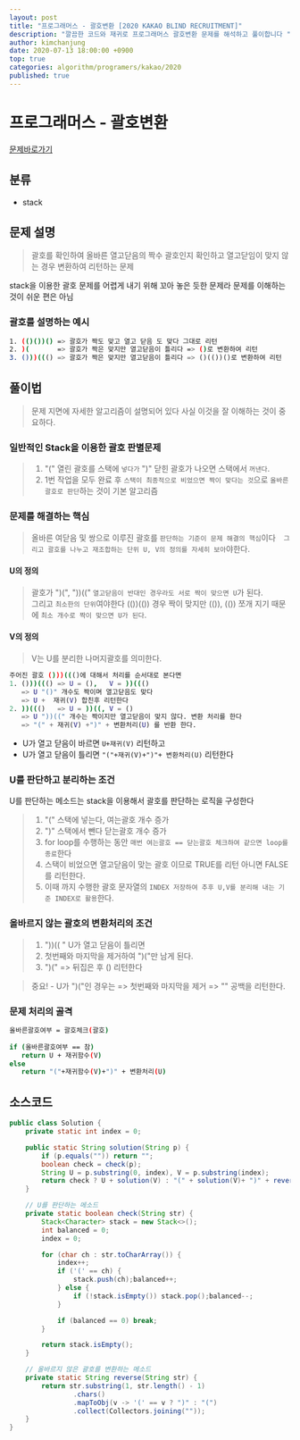 ```yaml
---
layout: post
title: "프로그래머스 - 괄호변환 [2020 KAKAO BLIND RECRUITMENT]"
description: "깔끔한 코드와 재귀로 프로그래머스 괄호변환 문제를 해석하고 풀이합니다 "
author: kimchanjung
date: 2020-07-13 18:00:00 +0900
top: true
categories: algorithm/programers/kakao/2020
published: true
---
```


# 프로그래머스 - 괄호변환
[문제바로가기](https://programmers.co.kr/learn/courses/30/lessons/43162)

## 분류 
- stack

## 문제 설명
> 괄호를 확인하여 올바른 열고닫음의 짝수 괄호인지 확인하고 열고닫임이 맞지 않는 경우 변환하여 리턴하는 문제   

stack을 이용한 괄호 문제를 어렵게 내기 위해 꼬아 놓은 듯한 문제라 문제를 이해하는 것이 쉬운 편은 아님

### 괄호를 설명하는 예시
```bash
1. (()())() => 괄호가 짝도 맞고 열고 닫음 도 맞다 그대로 리턴
2. )(       => 괄호가 짝은 맞지만 열고닫음이 틀리다 => ()로 변환하여 리턴
3. ()))((() => 괄호가 짝은 맞지만 열고닫음이 틀리다 => ()(())()로 변환하여 리턴
```

## 풀이법
> 문제 지면에 자세한 알고리즘이 설명되어 있다 사실 이것을 잘 이해하는 것이 중요하다.

### 일반적인 Stack을 이용한 괄호 판별문제 
> 1. "(" 열린 괄호를 스택에 `넣다가` ")" 닫힌 괄호가 나오면 스택에서 `꺼낸다`.
> 2. 1번 작업을 모두 완료 후 `스택이 최종적으로 비었으면 짝이 맞다는 것`으로 `올바른 괄호로 판단`하는 것이 기본 알고리즘

### 문제를 해결하는 핵심
> 올바른 여닫음 및 쌍으로 이루진 괄호를 `판단하는 기준이 문제 해결의 핵심`이다` 
> 그리고 괄호를 나누고 재조합하는 단위 U, V의 정의를 자세히 보아`야한다.

#### U의 정의
> 괄호가 ")(",  "))((" `열고닫음이 반대인 경우라도 서로 짝이 맞으면 U`가 된다.  
> 그리고 `최소한의 단위`여야한다 (())(()) 경우 짝이 맞지만 (()), (()) 쪼개 지기 때문에 `최소 개수로 짝이 맞으면 U가 된다`.

#### V의 정의
> V는 U를 분리한 나머지괄호를 의미한다.  

```bash
주어진 괄호 ()))((()에 대해서 처리를 순서대로 본다면 
1. ()))((() => U = (),   V = ))((() 
   => U "()" 개수도 짝이며 열고닫음도 맞다 
   => U +  재귀(V) 합친후 리턴한다
2. ))((()   => U = ))((, V = ()
   => U "))((" 개수는 짝이지만 열고닫음이 맞지 않다. 변환 처리를 한다
   => "(" + 재귀(V) +")" + 변환처리(U) 를 반환 한다.
```
- U가 열고 닫음이 바르면 `U+재귀(V)` 리턴하고
- U가 열고 닫음이 틀리면 `"("+재귀(V)+")"+ 변환처리(U)` 리턴한다

### U를 판단하고 분리하는 조건
U를 판단하는 메소드는 stack을 이용해서 괄호를 판단하는 로직을 구성한다  
> 1. "(" 스택에 넣는다, 여는괄호 개수 증가
> 2. ")" 스택에서 뺀다  닫는괄호 개수 증가
> 3. for loop를 수행하는 동안 `매번 여는괄호 == 닫는괄호 체크하여 같으면 loop를 종료`한다
> 4. 스택이 비었으면 열고닫음이 맞는 괄호 이므로 TRUE를 리턴 아니면 FALSE를 리턴한다.
> 5. 이때 까지 수행한 괄호 문자열의 `INDEX 저장하여 추후 U,V를 분리해 내는 기준 INDEX로 활용`한다.

### 올바르지 않는 괄호의 변환처리의 조건
> 1. "))(( " U가 열고 닫음이 틀리면 
> 2. 첫번째와 마지막을 제거하여  ")("만 남게 된다.
> 3. ")(" => 뒤집은 후 () 리턴한다

> 중요! - U가 ")("인 경우는 => 첫번째와 마지막을 제거 => "" 공백을 리턴한다.

### 문제 처리의 골격
```bash
올바른괄호여부 = 괄호체크(괄호)  
 
if (올바른괄호여부 == 참)
   return U + 재귀함수(V)
else
   return "("+재귀함수(V)+")" + 변환처리(U)
``` 

## 소스코드
```java
public class Solution {
    private static int index = 0;

    public static String solution(String p) {
        if (p.equals("")) return "";
        boolean check = check(p);
        String U = p.substring(0, index), V = p.substring(index);
        return check ? U + solution(V) : "(" + solution(V)+ ")" + reverse(U);
    }

    // U를 판단하는 메소드
    private static boolean check(String str) {
        Stack<Character> stack = new Stack<>();
        int balanced = 0;
        index = 0;

        for (char ch : str.toCharArray()) {
            index++;
            if ('(' == ch) {
                stack.push(ch);balanced++;
            } else {
                if (!stack.isEmpty()) stack.pop();balanced--;
            }

            if (balanced == 0) break;
        }

        return stack.isEmpty();
    }

    // 올바르지 않은 괄호를 변환하는 메소드
    private static String reverse(String str) {
        return str.substring(1, str.length() - 1)
                .chars()
                .mapToObj(v -> '(' == v ? ")" : "(")
                .collect(Collectors.joining(""));
    }
}
```



 
